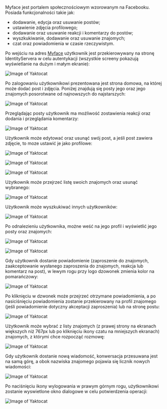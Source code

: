 Myface jest portalem społecznościowym wzorowanym na Facebooku. Posiada funkcjonalności takie jak:
- dodawanie, edycja oraz usuwanie postów;
- ustawienie zdjęcia profilowego;
- dodawanie oraz usuwanie reakcji i komentarzy do postów;
- wyszkukiwanie, dodawanie oraz usuwanie znajomych;
- czat oraz powiadomienia w czasie rzeczywistym.

Po wejściu na adres [Myface](https://myface.azurewebsites.net/) użytkownik jest przekierowywany na stronę IdentityServera w celu autentykacji (wszystkie screeny pokazują wyświetlanie na dużym i małym ekranie):
<br>
  
![Image of Yaktocat](https://github.com/JacDev/MyFaceClient/blob/master/Readme/Images/RedirectPage.png)

Po zalogowaniu użytkownikowi prezentowana jest strona domowa, na której może dodać post i zdjęcia. Poniżej znajdują się posty jego oraz jego znajomych posorotwane od najnowszych do najstarszych:
<br>

![Image of Yaktocat](https://github.com/JacDev/MyFaceClient/blob/master/Readme/Images/HomePage.png)

Przeglądając posty użytkownik ma możliwość zostawienia reakcji oraz dodania i przeglądania komentarzy:
<br>

![Image of Yaktocat](https://github.com/JacDev/MyFaceClient/blob/master/Readme/Images/PostOptions.png)


Użytkownik może edytować oraz usunąć swój post, a jeśli post zawiera zdjęcie, to moze ustawić je jako profilowe:
<br> 

![Image of Yaktocat](https://github.com/JacDev/MyFaceClient/blob/master/Readme/Images/SelectOption.png)

![Image of Yaktocat](https://github.com/JacDev/MyFaceClient/blob/master/Readme/Images/EditPost.png)

![Image of Yaktocat](https://github.com/JacDev/MyFaceClient/blob/master/Readme/Images/RemovePost.png)

Użytkownik może przejrzeć listę swoich znajomych oraz usunąć wybranego:
<br>

![Image of Yaktocat](https://github.com/JacDev/MyFaceClient/blob/master/Readme/Images/FriendsPage.png)

Użytkownik może wyszkukiwać innych użytkowników:
<br>

![Image of Yaktocat](https://github.com/JacDev/MyFaceClient/blob/master/Readme/Images/FindUser.png)

Po odnalezieniu użytkownika, możne weść na jego profil i wyświetlić jego posty oraz znajomych:
<br>

![Image of Yaktocat](https://github.com/JacDev/MyFaceClient/blob/master/Readme/Images/ProfilePage.png)


![Image of Yaktocat](https://github.com/JacDev/MyFaceClient/blob/master/Readme/Images/ProfileFriends.png)

Gdy użytkownik dostanie powiadomienie (zaproszenie do znajomych, zaakceptowanie wysłanego zaproszenia do znajomych, reakcja lub komentarz na post), w lewym rogu przy logo dzowonek zmienia kolor na pomarańczowy:
<br>

![Image of Yaktocat](https://github.com/JacDev/MyFaceClient/blob/master/Readme/Images/NewNotification.png)

Po kliknięciu w dzwonek może przejrzeć otrzymane powiadomienia, a po nasiciśnięciu powiadomienia zostanie przekierowany na profil znajomego (jeśli powiadomienie dotyczny akceptacji zaproszenia) lub na stronę postu:
<br>

![Image of Yaktocat](https://github.com/JacDev/MyFaceClient/blob/master/Readme/Images/Notifications.png)

Użytkownik może wybrać z listy znajomych (z prawej strony na ekranach większych niż 767px lub po kliknięciu ikony czatu na mniejszych ekranach) znajomych, z którymi chce rozpocząć rozmowę:
<br>

![Image of Yaktocat](https://github.com/JacDev/MyFaceClient/blob/master/Readme/Images/Chat.png)

Gdy użytkownik dostanie nową wiadomość, konwersacja przesuwana jest na samą górę, a obok nazwiska znajomego pojawia się licznik nowych wiadomości:
<br>

![Image of Yaktocat](https://github.com/JacDev/MyFaceClient/blob/master/Readme/Images/NewMessage.png)

Po naciśnięciu ikony wylogowania w prawym górnym rogu, użytkownikowi zostanie wyswietlone okno dialogowe w celu potwierdzenia operacji:

![Image of Yaktocat](https://github.com/JacDev/MyFaceClient/blob/master/Readme/Images/LogoutConfirm.png)
